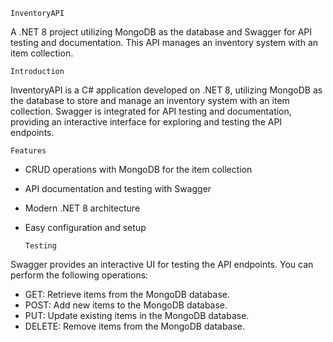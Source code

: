     InventoryAPI
A .NET 8 project utilizing MongoDB as the database and Swagger for API testing and documentation. This API manages an inventory system with an item collection.

    Introduction
InventoryAPI is a C# application developed on .NET 8, utilizing MongoDB as the database to store and manage an inventory system with an item collection.
Swagger is integrated for API testing and documentation, providing an interactive interface for exploring and testing the API endpoints.

    Features
* CRUD operations with MongoDB for the item collection
* API documentation and testing with Swagger
* Modern .NET 8 architecture
* Easy configuration and setup

      Testing
Swagger provides an interactive UI for testing the API endpoints. You can perform the following operations:
* GET: Retrieve items from the MongoDB database.
* POST: Add new items to the MongoDB database.
* PUT: Update existing items in the MongoDB database.
* DELETE: Remove items from the MongoDB database.

